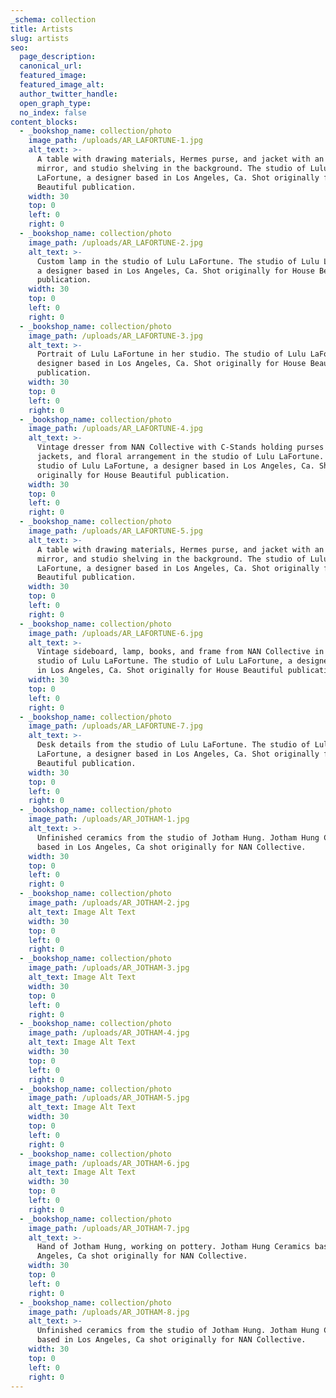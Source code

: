 ```yaml
---
_schema: collection
title: Artists
slug: artists
seo:
  page_description:
  canonical_url:
  featured_image:
  featured_image_alt:
  author_twitter_handle:
  open_graph_type:
  no_index: false
content_blocks:
  - _bookshop_name: collection/photo
    image_path: /uploads/AR_LAFORTUNE-1.jpg
    alt_text: >-
      A table with drawing materials, Hermes purse, and jacket with an ornate
      mirror, and studio shelving in the background. The studio of Lulu
      LaFortune, a designer based in Los Angeles, Ca. Shot originally for House
      Beautiful publication. 
    width: 30
    top: 0
    left: 0
    right: 0
  - _bookshop_name: collection/photo
    image_path: /uploads/AR_LAFORTUNE-2.jpg
    alt_text: >-
      Custom lamp in the studio of Lulu LaFortune. The studio of Lulu LaFortune,
      a designer based in Los Angeles, Ca. Shot originally for House Beautiful
      publication.
    width: 30
    top: 0
    left: 0
    right: 0
  - _bookshop_name: collection/photo
    image_path: /uploads/AR_LAFORTUNE-3.jpg
    alt_text: >-
      Portrait of Lulu LaFortune in her studio. The studio of Lulu LaFortune, a
      designer based in Los Angeles, Ca. Shot originally for House Beautiful
      publication.
    width: 30
    top: 0
    left: 0
    right: 0
  - _bookshop_name: collection/photo
    image_path: /uploads/AR_LAFORTUNE-4.jpg
    alt_text: >-
      Vintage dresser from NAN Collective with C-Stands holding purses and
      jackets, and floral arrangement in the studio of Lulu LaFortune. The
      studio of Lulu LaFortune, a designer based in Los Angeles, Ca. Shot
      originally for House Beautiful publication.
    width: 30
    top: 0
    left: 0
    right: 0
  - _bookshop_name: collection/photo
    image_path: /uploads/AR_LAFORTUNE-5.jpg
    alt_text: >-
      A table with drawing materials, Hermes purse, and jacket with an ornate
      mirror, and studio shelving in the background. The studio of Lulu
      LaFortune, a designer based in Los Angeles, Ca. Shot originally for House
      Beautiful publication. 
    width: 30
    top: 0
    left: 0
    right: 0
  - _bookshop_name: collection/photo
    image_path: /uploads/AR_LAFORTUNE-6.jpg
    alt_text: >-
      Vintage sideboard, lamp, books, and frame from NAN Collective in the
      studio of Lulu LaFortune. The studio of Lulu LaFortune, a designer based
      in Los Angeles, Ca. Shot originally for House Beautiful publication. 
    width: 30
    top: 0
    left: 0
    right: 0
  - _bookshop_name: collection/photo
    image_path: /uploads/AR_LAFORTUNE-7.jpg
    alt_text: >-
      Desk details from the studio of Lulu LaFortune. The studio of Lulu
      LaFortune, a designer based in Los Angeles, Ca. Shot originally for House
      Beautiful publication.
    width: 30
    top: 0
    left: 0
    right: 0
  - _bookshop_name: collection/photo
    image_path: /uploads/AR_JOTHAM-1.jpg
    alt_text: >-
      Unfinished ceramics from the studio of Jotham Hung. Jotham Hung Ceramics
      based in Los Angeles, Ca shot originally for NAN Collective.
    width: 30
    top: 0
    left: 0
    right: 0
  - _bookshop_name: collection/photo
    image_path: /uploads/AR_JOTHAM-2.jpg
    alt_text: Image Alt Text
    width: 30
    top: 0
    left: 0
    right: 0
  - _bookshop_name: collection/photo
    image_path: /uploads/AR_JOTHAM-3.jpg
    alt_text: Image Alt Text
    width: 30
    top: 0
    left: 0
    right: 0
  - _bookshop_name: collection/photo
    image_path: /uploads/AR_JOTHAM-4.jpg
    alt_text: Image Alt Text
    width: 30
    top: 0
    left: 0
    right: 0
  - _bookshop_name: collection/photo
    image_path: /uploads/AR_JOTHAM-5.jpg
    alt_text: Image Alt Text
    width: 30
    top: 0
    left: 0
    right: 0
  - _bookshop_name: collection/photo
    image_path: /uploads/AR_JOTHAM-6.jpg
    alt_text: Image Alt Text
    width: 30
    top: 0
    left: 0
    right: 0
  - _bookshop_name: collection/photo
    image_path: /uploads/AR_JOTHAM-7.jpg
    alt_text: >-
      Hand of Jotham Hung, working on pottery. Jotham Hung Ceramics based in Los
      Angeles, Ca shot originally for NAN Collective.
    width: 30
    top: 0
    left: 0
    right: 0
  - _bookshop_name: collection/photo
    image_path: /uploads/AR_JOTHAM-8.jpg
    alt_text: >-
      Unfinished ceramics from the studio of Jotham Hung. Jotham Hung Ceramics
      based in Los Angeles, Ca shot originally for NAN Collective.
    width: 30
    top: 0
    left: 0
    right: 0
---
```

